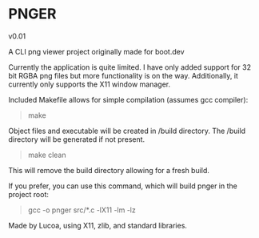 # PNGER
v0.01

A CLI png viewer project originally made for boot.dev

Currently the application is quite limited.   I have only added support for 32 bit RGBA png files but more functionality is on the way.
Additionally, it currently only supports the X11 window manager.

Included Makefile allows for simple compilation (assumes gcc compiler):

> make

Object files and executable will be created in /build directory.  The /build directory will be generated if not present.

> make clean

This will remove the build directory allowing for a fresh build.

If you prefer, you can use this command, which will build pnger in the project root:

> gcc -o pnger src/*.c -lX11 -lm -lz

Made by Lucoa, using X11, zlib, and standard libraries.


